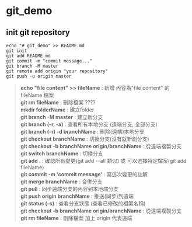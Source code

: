 # git_demo

## init git repository

```
echo "# git_demo" >> README.md
git init
git add README.md
git commit -m "commit message..."
git branch -M master
git remote add origin "your repository"
git push -u origin master
```

> **echo "file content" >> fileName** : 新增 內容為"file content" 的 fileName 檔案     
> **git rm fileName** : 刪除檔案 ????       
> **mkdir folderName** : 建立folder   
> **git branch -M master** : 建立新分支   
> **git branch (-r, -a)** : 查看所有本地分支 (遠端分支, 全部分支)   
> **git branch (-r) -d branchName** : 刪除(遠端)本地分支     
> **git checkout branchName** : 切換分支(沒有就新創分支)   
> **git checkout -b branchName origin/branchName** : 從遠端複製分支      
> **git switch branchName** : 切換分支  
> **git add .** : 確認所有變更(git add --all 類似) 或 可以選擇特定檔案(git add fileName)  
> **git commit -m 'commit message'** : 寫這次變更的註解  
> **git merge branchName** : 合併分支   
> **git pull** : 同步遠端分支的內容到本地端分支   
> **git push origin branchName** : 推送(同步)到遠端   
> **git status (-s)** : 查看分支狀態 (查看已修改的檔案名稱)  
> **git checkout -b branchName origin/branchName** : 從遠端複製分支       
> **git rm fileName** : 刪除檔案 
加上 origin 代表遠端

